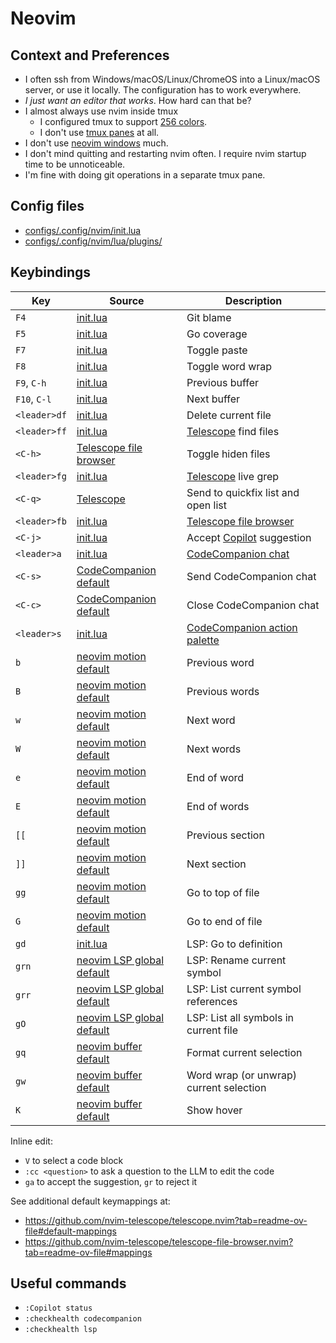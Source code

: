 # Neovim

## Context and Preferences

- I often ssh from Windows/macOS/Linux/ChromeOS into a Linux/macOS server, or use it locally. The
  configuration has to work everywhere.
- _I just want an editor that works_. How hard can that be?
- I almost always use nvim inside tmux
  - I configured tmux to support [256 colors](configs/.tmux.conf).
  - I don't use [tmux panes](https://github.com/tmux/tmux/wiki/Getting-Started#sessions-windows-and-panes) at
    all.
- I don't use [neovim windows](https://neovim.io/doc/user/windows.html) much.
- I don't mind quitting and restarting nvim often. I require nvim startup time to be unnoticeable.
- I'm fine with doing git operations in a separate tmux pane.


## Config files

- [configs/.config/nvim/init.lua](configs/.config/nvim/init.lua)
- [configs/.config/nvim/lua/plugins/](configs/.config/nvim/lua/plugins/)


## Keybindings

| Key          | Source                               | Description |
| ------------ | ------------------------------------ | ----------- |
| `F4`         | [init.lua](configs/.config/init.lua) | Git blame |
| `F5`         | [init.lua](configs/.config/init.lua) | Go coverage |
| `F7`         | [init.lua](configs/.config/init.lua) | Toggle paste |
| `F8`         | [init.lua](configs/.config/init.lua) | Toggle word wrap |
| `F9`, `C-h`  | [init.lua](configs/.config/init.lua) | Previous buffer |
| `F10`, `C-l` | [init.lua](configs/.config/init.lua) | Next buffer |
| `<leader>df` | [init.lua](configs/.config/init.lua) | Delete current file |
| `<leader>ff` | [init.lua](configs/.config/init.lua) | [Telescope](https://github.com/nvim-telescope/telescope.nvim) find files |
| `<C-h>`      | [Telescope file browser](https://github.com/nvim-telescope/telescope-file-browser.nvim#mappings)  | Toggle hiden files |
| `<leader>fg` | [init.lua](configs/.config/init.lua)                                                              | [Telescope](https://github.com/nvim-telescope/telescope.nvim) live grep |
| `<C-q>`      | [Telescope](https://github.com/nvim-telescope/telescope.nvim?tab=readme-ov-file#default-mappings) | Send to quickfix list and open list |
| `<leader>fb` | [init.lua](configs/.config/init.lua) | [Telescope file browser](https://github.com/nvim-telescope/telescope-file-browser.nvim) |
| `<C-j>`      | [init.lua](configs/.config/init.lua) | Accept [Copilot](https://github.com/github/copilot.vim) suggestion |
| `<leader>a`  | [init.lua](configs/.config/init.lua) | [CodeCompanion chat](https://codecompanion.olimorris.dev/configuration/chat-buffer.html) |
| `<C-s>`      | [CodeCompanion default](https://codecompanion.olimorris.dev/configuration/chat-buffer.html#keymaps) | Send CodeCompanion chat |
| `<C-c>`      | [CodeCompanion default](https://codecompanion.olimorris.dev/configuration/chat-buffer.html#keymaps) | Close CodeCompanion chat |
| `<leader>s`  | [init.lua](configs/.config/init.lua)                                                | [CodeCompanion action palette](https://codecompanion.olimorris.dev/configuration/action-palette.html) |
| `b`          | [neovim motion default](https://neovim.io/doc/user/motion.html#b)                   | Previous word |
| `B`          | [neovim motion default](https://neovim.io/doc/user/motion.html#B)                   | Previous words |
| `w`          | [neovim motion default](https://neovim.io/doc/user/motion.html#w)                   | Next word |
| `W`          | [neovim motion default](https://neovim.io/doc/user/motion.html#W)                   | Next words |
| `e`          | [neovim motion default](https://neovim.io/doc/user/motion.html#e)                   | End of word |
| `E`          | [neovim motion default](https://neovim.io/doc/user/motion.html#E)                   | End of words |
| `[[`         | [neovim motion default](https://neovim.io/doc/user/motion.html#%5B%5B)              | Previous section |
| `]]`         | [neovim motion default](https://neovim.io/doc/user/motion.html#%5D%5D)              | Next section |
| `gg`         | [neovim motion default](https://neovim.io/doc/user/motion.html#gg)                  | Go to top of file |
| `G`          | [neovim motion default](https://neovim.io/doc/user/motion.html#G)                   | Go to end of file |
| `gd`         | [init.lua](configs/.config/init.lua)                                                | LSP: Go to definition |
| `grn`        | [neovim LSP global default](https://neovim.io/doc/user/lsp.html#_global-defaults)   | LSP: Rename current symbol |
| `grr`        | [neovim LSP global default](https://neovim.io/doc/user/lsp.html#_global-defaults)   | LSP: List current symbol references |
| `gO`         | [neovim LSP global default](https://neovim.io/doc/user/lsp.html#_global-defaults)   | LSP: List all symbols in current file |
| `gq`         | [neovim buffer default](https://neovim.io/doc/user/lsp.html#_buffer-local-defaults) | Format current selection |
| `gw`         | [neovim buffer default](https://neovim.io/doc/user/lsp.html#_buffer-local-defaults) | Word wrap (or unwrap) current selection |
| `K`          | [neovim buffer default](https://neovim.io/doc/user/lsp.html#_buffer-local-defaults) | Show hover |

Inline edit:
- `V` to select a code block
- `:cc <question>` to ask a question to the LLM to edit the code
- `ga` to accept the suggestion, `gr` to reject it

See additional default keymappings at:
- https://github.com/nvim-telescope/telescope.nvim?tab=readme-ov-file#default-mappings
- https://github.com/nvim-telescope/telescope-file-browser.nvim?tab=readme-ov-file#mappings


## Useful commands

- `:Copilot status`
- `:checkhealth codecompanion`
- `:checkhealth lsp`
